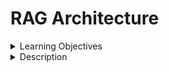 # RAG Architecture

<details><summary>Learning Objectives</summary>

After completing this activity, participants should be able to:
- Understand the components of RAG architecture
- Explain the integration of retrieval and generation components
</details>

<details>

<summary>Description</summary>

## Retrieval Component:
- Information Retrieval Model: The retrieval component begins with an information retrieval model. This model is responsible for selecting relevant information from a knowledge base or a set of documents based on the input query or context.
- Knowledge Base or Document Store: The retrieved information is sourced from a knowledge base or document store. This repository can be a sql database, data warehouse, or vector database consisting of a wide range of texts, documents, or passages relevant to the domain or task.

## Generation Component:
Generation Model: Once relevant information is retrieved, the generation component takes over. This could involve a pre-trained language model such as GPT (Generative Pre-trained Transformer) or a more specialized model. The generation model is responsible for producing contextually appropriate and coherent responses or completions based on the retrieved content.
</details>